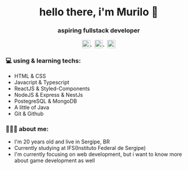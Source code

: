<h1 align="center"> hello there, i'm Murilo 👋 </h1>
<h3 align="center"> aspiring fullstack developer </h3>

<p align="center">
    <a href="mailto:murilosambuite@gmail.com">
      <img align="center" alt="Murilo's Email" width="22px" src="https://cdn.jsdelivr.net/npm/simple-icons@v3/icons/gmail.svg" />
    </a>
    &nbsp;
    <a href="https://open.spotify.com/user/22cpeuchmgltmldtoz3vb4cba">
      <img align="center" alt="Murilo's spotify" width="22px" src="https://cdn.jsdelivr.net/npm/simple-icons@v3/icons/spotify.svg" />
    </a> 
    &nbsp;
    <a href="https://www.instagram.com/sambuite_/">
      <img align="center" alt="Murilo's Instagram" width="22px" src="https://cdn.jsdelivr.net/npm/simple-icons@v3/icons/instagram.svg" />
    </a>
  </p>

### 💻 using & learning techs:

- HTML & CSS
- Javacript & Typescript
- ReactJS & Styled-Components
- NodeJS & Express & NestJs
- PostegreSQL & MongoDB
- A little of Java
- Git & Github

### 👨🏻‍💻 about me:

- I'm 20 years old and live in Sergipe, BR
- Currently studying at IFS(Instituto Federal de Sergipe)
- I'm currently focusing on web development, but i want to know more about game development as well
